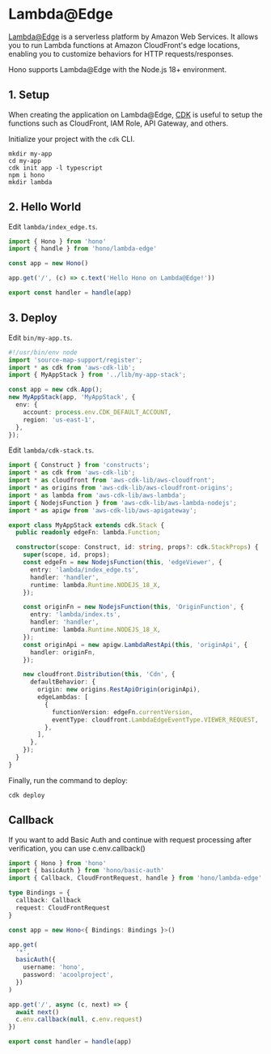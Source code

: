 # Lambda@Edge

[Lambda@Edge](https://aws.amazon.com/lambda/edge/) is a serverless platform by Amazon Web Services. It allows you to run Lambda functions at Amazon CloudFront's edge locations, enabling you to customize behaviors for HTTP requests/responses.

Hono supports Lambda@Edge with the Node.js 18+ environment.

## 1. Setup

When creating the application on Lambda@Edge,
[CDK](https://docs.aws.amazon.com/serverless-application-model/latest/developerguide/serverless-cdk.html)
is useful to setup the functions such as CloudFront, IAM Role, API Gateway, and others.

Initialize your project with the `cdk` CLI.

```
mkdir my-app
cd my-app
cdk init app -l typescript
npm i hono
mkdir lambda
```

## 2. Hello World

Edit `lambda/index_edge.ts`.

```ts
import { Hono } from 'hono'
import { handle } from 'hono/lambda-edge'

const app = new Hono()

app.get('/', (c) => c.text('Hello Hono on Lambda@Edge!'))

export const handler = handle(app)
```

## 3. Deploy

Edit `bin/my-app.ts`.

```ts
#!/usr/bin/env node
import 'source-map-support/register';
import * as cdk from 'aws-cdk-lib';
import { MyAppStack } from '../lib/my-app-stack';

const app = new cdk.App();
new MyAppStack(app, 'MyAppStack', {
  env: {
    account: process.env.CDK_DEFAULT_ACCOUNT,
    region: 'us-east-1',
  },
});
```


Edit `lambda/cdk-stack.ts`.

```ts
import { Construct } from 'constructs';
import * as cdk from 'aws-cdk-lib';
import * as cloudfront from 'aws-cdk-lib/aws-cloudfront';
import * as origins from 'aws-cdk-lib/aws-cloudfront-origins';
import * as lambda from 'aws-cdk-lib/aws-lambda';
import { NodejsFunction } from 'aws-cdk-lib/aws-lambda-nodejs';
import * as apigw from 'aws-cdk-lib/aws-apigateway';

export class MyAppStack extends cdk.Stack {
  public readonly edgeFn: lambda.Function;

  constructor(scope: Construct, id: string, props?: cdk.StackProps) {
    super(scope, id, props);
    const edgeFn = new NodejsFunction(this, 'edgeViewer', {
      entry: 'lambda/index_edge.ts',
      handler: 'handler',
      runtime: lambda.Runtime.NODEJS_18_X,
    });

    const originFn = new NodejsFunction(this, 'OriginFunction', {
      entry: 'lambda/index.ts',
      handler: 'handler',
      runtime: lambda.Runtime.NODEJS_18_X,
    });
    const originApi = new apigw.LambdaRestApi(this, 'originApi', {
      handler: originFn,
    });

    new cloudfront.Distribution(this, 'Cdn', {
      defaultBehavior: {
        origin: new origins.RestApiOrigin(originApi),
        edgeLambdas: [
          {
            functionVersion: edgeFn.currentVersion,
            eventType: cloudfront.LambdaEdgeEventType.VIEWER_REQUEST,
          },
        ],
      },
    });
  }
}

```

Finally, run the command to deploy:

```
cdk deploy
```

## Callback

If you want to add Basic Auth and continue with request processing after verification, you can use c.env.callback()

```ts
import { Hono } from 'hono'
import { basicAuth } from 'hono/basic-auth'
import { Callback, CloudFrontRequest, handle } from 'hono/lambda-edge'

type Bindings = {
  callback: Callback
  request: CloudFrontRequest
}

const app = new Hono<{ Bindings: Bindings }>()

app.get(
  '*',
  basicAuth({
    username: 'hono',
    password: 'acoolproject',
  })
)

app.get('/', async (c, next) => {
  await next()
  c.env.callback(null, c.env.request)
})

export const handler = handle(app)
```
